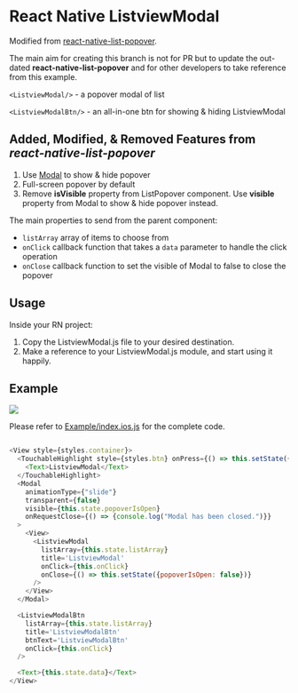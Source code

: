 # React Native ListviewModal

Modified from [react-native-list-popover](https://github.com/bulenttastan/react-native-list-popover).

The main aim for creating this branch is not for PR but to update the out-dated __react-native-list-popover__ and for other developers to take reference from this example.

```<ListviewModal/>``` - a popover modal of list

```<ListviewModalBtn/>``` - an all-in-one btn for showing & hiding ListviewModal

## Added, Modified, & Removed Features from _react-native-list-popover_

1. Use [Modal](https://facebook.github.io/react-native/docs/modal.html) to show & hide popover
2. Full-screen popover by default
3. Remove __isVisible__ property from ListPopover component. Use __visible__ property from Modal to show & hide popover instead.

The main properties to send from the parent component:
* `listArray` array of items to choose from
* `onClick` callback function that takes a `data` parameter to handle the click operation
* `onClose` callback function to set the visible of Modal to false to close the popover

## Usage

Inside your RN project:

1. Copy the ListviewModal.js file to your desired destination.
2. Make a reference to your ListviewModal.js module, and start using it happily.

## Example

![](https://github.com/pyliaorachel/react-native-list-popover/blob/list-popover-btn/ListPopover.gif)

Please refer to [Example/index.ios.js](https://github.com/pyliaorachel/react-native-list-popover/blob/list-popover-btn/Example/index.ios.js) for the complete code.

```javascript

<View style={styles.container}>
  <TouchableHighlight style={styles.btn} onPress={() => this.setState({popoverIsOpen: true})}>
    <Text>ListviewModal</Text>
  </TouchableHighlight>
  <Modal
    animationType={"slide"}
    transparent={false}
    visible={this.state.popoverIsOpen}
    onRequestClose={() => {console.log("Modal has been closed.")}}
  >
    <View>
      <ListviewModal
        listArray={this.state.listArray}
        title='ListviewModal'
        onClick={this.onClick}
        onClose={() => this.setState({popoverIsOpen: false})}
      />
    </View>
  </Modal>

  <ListviewModalBtn
    listArray={this.state.listArray}
    title='ListviewModalBtn'
    btnText='ListviewModalBtn'
    onClick={this.onClick}
  />

  <Text>{this.state.data}</Text>
</View>

```
